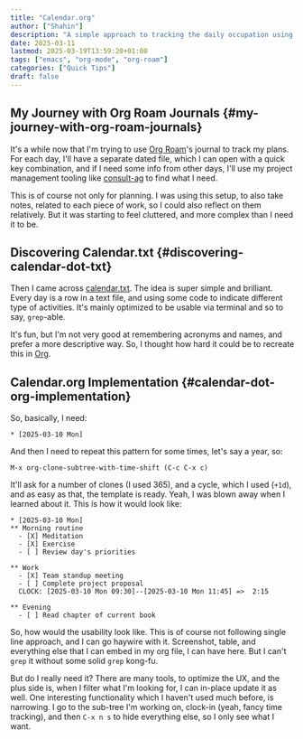 ```yaml
---
title: "Calendar.org"
author: ["Shahin"]
description: "A simple approach to tracking the daily occupation using Org-Mode."
date: 2025-03-11
lastmod: 2025-03-19T13:59:20+01:00
tags: ["emacs", "org-mode", "org-roam"]
categories: ["Quick Tips"]
draft: false
---
```


## My Journey with Org Roam Journals {#my-journey-with-org-roam-journals}

It's a while now that I'm trying to use [Org Roam](https://www.orgroam.com/)'s journal to track my
plans. For each day, I'll have a separate dated file, which I can open
with a quick key combination, and if I need some info from other days,
I'll use my project management tooling like [consult-ag](https://github.com/yadex205/consult-ag) to find what I
need.

This is of course not only for planning. I was using this setup, to
also take notes, related to each piece of work, so I could also
reflect on them relatively. But it was starting to feel cluttered, and
more complex than I need it to be.


## Discovering Calendar.txt {#discovering-calendar-dot-txt}

Then I came across [calendar.txt](//terokarvinen.com/2021/calendar-txt/). The idea is super simple and
brilliant. Every day is a row in a text file, and using some code to
indicate different type of activities. It's mainly optimized to be
usable via terminal and so to say, `grep`-able.

It's fun, but I'm not very good at remembering acronyms and names, and
prefer a more descriptive way. So, I thought how hard it could be to
recreate this in [Org](https://orgmode.org).


## Calendar.org Implementation {#calendar-dot-org-implementation}

So, basically, I need:

```text
* [2025-03-10 Mon]
```

And then I need to repeat this pattern for some times, let's say a
year, so:

```text
M-x org-clone-subtree-with-time-shift (C-c C-x c)
```

It'll ask for a number of clones (I used 365), and a cycle, which I
used (`+1d`), and as easy as that, the template is ready. Yeah, I was
blown away when I learned about it. This is how it would look like:

```text
* [2025-03-10 Mon]
** Morning routine
  - [X] Meditation
  - [X] Exercise
  - [ ] Review day's priorities

** Work
  - [X] Team standup meeting
  - [ ] Complete project proposal
  CLOCK: [2025-03-10 Mon 09:30]--[2025-03-10 Mon 11:45] =>  2:15

** Evening
  - [ ] Read chapter of current book
```

So, how would the usability look like. This is of course not following
single line approach, and I can go haywire with it. Screenshot, table,
and everything else that I can embed in my org file, I can have
here. But I can't `grep` it without some solid `grep` kong-fu.

But do I really need it? There are many tools, to optimize the UX, and
the plus side is, when I filter what I'm looking for, I can in-place
update it as well. One interesting functionality which I haven't used
much before, is narrowing. I go to the sub-tree I'm working on,
clock-in (yeah, fancy time tracking), and then `C-x n s` to hide
everything else, so I only see what I want.
